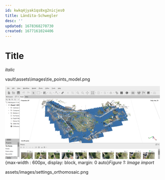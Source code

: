 ```yaml
---
id: kwkq4jyak1qs8xg2nicjes0
title: Ländita-Schwegler
desc: ''
updated: 1678368270730
created: 1677161024406
---
```

# Title

*italic*


vault\assets\images\tie_points_model.png

![image import](assets/images/tie_points_model.png){max-width : 600px, display: block, margin: 0 auto}*Figure 1: Image import*

assets/images/settings_orthomosaic.png